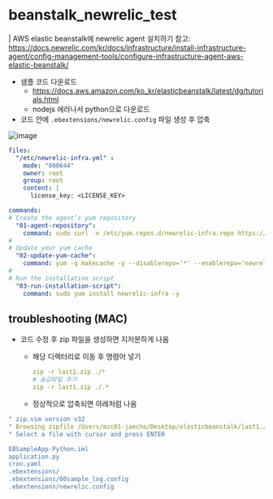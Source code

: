 # beanstalk_newrelic_test
| AWS elastic beanstalk에 newrelic agent 설치하기
참고: https://docs.newrelic.com/kr/docs/infrastructure/install-infrastructure-agent/config-management-tools/configure-infrastructure-agent-aws-elastic-beanstalk/

- 샘플 코드 다운로드
    - https://docs.aws.amazon.com/ko_kr/elasticbeanstalk/latest/dg/tutorials.html
    - nodejs 에러나서 python으로 다운로드
- 코드 안에 `.ebextensions/newrelic.config` 파일 생성 후 압축

![image](https://github.com/jaeeuncho34/beanstalk_newrelic_test/assets/60213218/2b2d1d6e-0168-456a-856a-e17c569d773f)

```yaml
files:
  "/etc/newrelic-infra.yml" :
    mode: "000644"
    owner: root
    group: root
    content: |
      license_key: <LICENSE_KEY>

commands:
# Create the agent’s yum repository
  "01-agent-repository":
    command: sudo curl -o /etc/yum.repos.d/newrelic-infra.repo https://download.newrelic.com/infrastructure_agent/linux/yum/amazonlinux/2023/x86_64/newrelic-infra.repo
#
# Update your yum cache
  "02-update-yum-cache":
    command: yum -q makecache -y --disablerepo='*' --enablerepo='newrelic-infra'
#
# Run the installation script
  "03-run-installation-script":
    command: sudo yum install newrelic-infra -y
```

## troubleshooting (MAC)

- 코드 수정 후 zip 파일을 생성하면 지저분하게 나옴
    - 해당 디렉터리로 이동 후 명령어 넣기
        
        ```yaml
        zip -r last1.zip ./*
        # 숨김파일 추가
        zip -r last1.zip ./.*
        ```
        
    - 정상적으로 압축되면 아래처럼 나옴

```yaml
" zip.vim version v32
" Browsing zipfile /Users/mzc01-jaecho/Desktop/elasticbeanstalk/last1.zip
" Select a file with cursor and press ENTER

EBSampleApp-Python.iml
application.py
cron.yaml
.ebextensions/
.ebextensions/00sample_log.config
.ebextensions/newrelic.config
```
